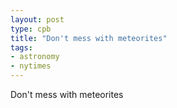 ```yaml
---
layout: post
type: cpb
title: "Don't mess with meteorites"
tags:
- astronomy
- nytimes
---
```

Don't mess with meteorites
